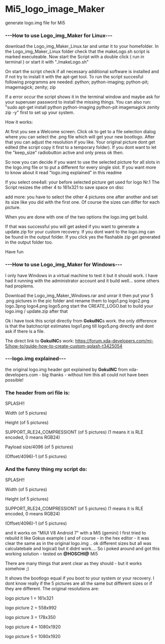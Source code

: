 # Mi5_logo_image_Maker
generate logo.img file for Mi5


### ---How to use Logo_img_Maker for Linux---

download the Logo_img_Maker_Linux.tar and untar it to your homefolder.
In the Logo_img_Maker_Linux folder check that the makeLogo.sh script is marked executeable.
Now start the Script with a double click ( run in terminal ) or start it with "./makeLogo.sh"

On start the script check if all necessary additional software is installed and if not try to install it with the apt-get tool.
To run the script succesful following programms are needed:
python; python-imaging; python-pit; imagemagick; zenity; zip

If a error occur the script shows it in the terminal window and maybe ask for your superuser password to install the missing things.
You can also run: "sudo apt-get install python python-imaging python-pit imagemagick zenity zip -y" first to set up your system.

How it works:

At first you see a Welcome screen. Click ok to get to a file selection dialog where you can select the .png file which will get your new bootlogo.
After that you can adjust the resolution if you like. Your original picture dont get edited (the script copy it first to a temporary folder). 
If you dont want to let the "keep_size" radiobutton active and only press ok then.

So now you can decide if you want to use the selected picture for all slots in the logo.img file or to put a different for every single slot.
If you want more to know about it read "logo.img explained" in this readme

If you select 
one4all:
your before selected picture get used for logo Nr.1 
The Script resizes the other 4 to 161x321 to save space on disc

add more:
you have to select the other 4 pictures one after another and set its size like you did with the first one. Of course the sizes can differ 
for each picture.

When you are done with one of the two options the logo.img get build.

If that was successful you will get asked if you want to generate a update.zip for your custom recovery.
If you dont want to the logo.img can be found in the output folder.
If you click yes the flashable zip get generated in the output folder too.

Have fun


### ---How to use Logo_img_Maker for Windows---

I only have Windows in a virtual machine to test it but it should work.
I have had it running with the administrator account and it build well... some others had proplems.

Download the Logo_img_Maker_Windows.rar and unrar it
then put your 5 .png pictures in the pic folder and rename them to logo1.png logo2.png logo.3png logo4.png logo5.png 
start the CREATE_LOGO.bat to build your logo.img / update.zip after that

Ok i have took this script directly from **GokuINC**s work. the only difference is 
that the batchscript estimates logo1.png till logo5.png directly and dont ask if there is a file.

The direct link to **GokuINC**s work:
https://forum.xda-developers.com/mi-5/how-to/guide-how-to-create-custom-splash-t3425054





### ---logo.img explained---


the original logo.img header got explained by **GokuINC** from xda-developers.com - big thanks 
                                          - without him this all could not have been possible!
                                          
### The header from ori file is: 



SPLASH!!

Width (of 5 pictures)

Height (of 5 pictures)

SUPPORT_RLE24_COMPRESSIONT (of 5 pictures) (1 means it is RLE encoded, 0 means RGB24)

Payload size/4096 (of 5 pictures)

(Offset/4096)-1 (of 5 pictures)





### And the funny thing my script do:


SPLASH!!

Width (of 5 pictures)

Height (of 5 pictures)

SUPPORT_RLE24_COMPRESSIONT (of 5 pictures) (1 means it is RLE encoded, 0 means RGB24)

(Offset/4096)-1 (of 5 pictures)





and it works on "MIUI V8 Android 7" with a Mi5 (gemini)
I first tried to rebuild it like Gokus example ( and of course - in the hex editor -
it was clear the same as in the original logo.img ..
ok different sizes but all was calculatebale and logical)
but it didnt work.... 
So i poked around and got this working solution - tested on **@HOSCHI@** Mi5

There are many things that arent clear as they should - but it works somehow ;)

It shows the bootlogo equal if you boot to your system or your recovery.
I dont know really if the 5 pictures are all the same but different sizes or if they are different. 
The original resolutions are:

logo picture 1 = 161x321 

logo picture 2 = 558x992

logo picture 3 = 178x350

logo picture 4 = 1080x1920

logo picture 5 = 1080x1920


